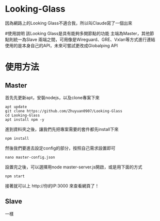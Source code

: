 # Looking-Glass
因為網路上的Looking Glass不適合我，所以叫Claude寫了一個出來

#使用說明
該Looking Glass是具有能夠多開節點的功能
主端為Master，其他節點則統一為Slave
兩端之間，可用像是Wireguard、GRE、Vxlan等方式進行連結
使用的是本身自己的API，未來可嘗試更改成Globalping API

# 使用方法
## Master
首先先更新apt，安裝nodejs，以及clone專案下來
```
apt update
git clone https://github.com/Zhuyuan0907/Looking-Glass
cd Looking-Glass
apt install npm -y
```
進到資料夾之後，讓我們先把專案需要的套件都先install下來
```
npm install
```
然後我們要進去設定config的部分，按照自己需求設置即可
```
nano master-config.json
```
設置完之後，可以選擇用node master-server.js開啟，或是用下面的方式
```
npm start
```
接著就可以上 http://你的IP:3000 來查看網頁了！

## Slave
一樣
